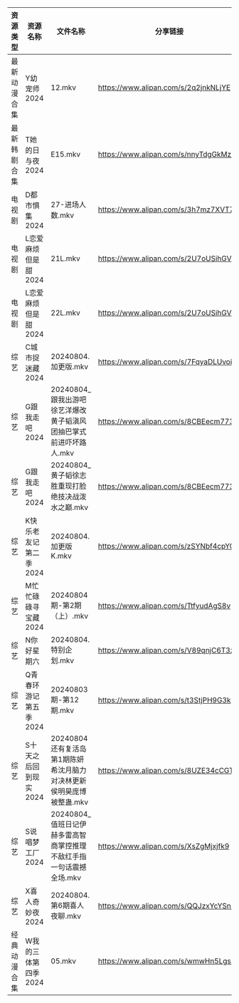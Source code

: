 | 资源类型   | 资源名称          | 文件名称                                     | 分享链接                                 | 更新时间                |
| ------ | ------------- | ---------------------------------------- | ------------------------------------ | ------------------- |
| 最新动漫合集 | Y幼宠师2024      | 12.mkv                                   | https://www.alipan.com/s/2q2jnkNLjYE | 2024-08-04 12:10:01 |
| 最新韩剧合集 | T她的日与夜2024    | E15.mkv                                  | https://www.alipan.com/s/nnyTdgGkMzK | 2024-08-04 00:10:25 |
| 电视剧    | D都市惧集2024     | 27-进场人数.mkv                              | https://www.alipan.com/s/3h7mz7XVT7D | 2024-08-04 14:05:23 |
| 电视剧    | L恋爱麻烦但是甜2024  | 21L.mkv                                  | https://www.alipan.com/s/2U7oUSihGVL | 2024-08-04 14:05:51 |
| 电视剧    | L恋爱麻烦但是甜2024  | 22L.mkv                                  | https://www.alipan.com/s/2U7oUSihGVL | 2024-08-04 14:05:51 |
| 综艺     | C城市捉迷藏2024    | 20240804.加更版.mkv                         | https://www.alipan.com/s/7FqyaDLUvoi | 2024-08-04 14:08:02 |
| 综艺     | G跟我走吧2024     | 20240804_跟我出游吧徐艺洋爆改黄子韬滇风团抽巴掌式前进吓坏路人.mkv  | https://www.alipan.com/s/8CBEecm773h | 2024-08-04 14:08:08 |
| 综艺     | G跟我走吧2024     | 20240804_黄子韬徐志胜重现打脸绝技决战泼水之巅.mkv          | https://www.alipan.com/s/8CBEecm773h | 2024-08-04 14:08:07 |
| 综艺     | K快乐老友记第二季2024 | 20240804.加更版K.mkv                        | https://www.alipan.com/s/zSYNbf4cpYQ | 2024-08-04 14:08:24 |
| 综艺     | M忙忙碌碌寻宝藏2024  | 20240804期-第2期（上）.mkv                     | https://www.alipan.com/s/TtfyudAgS8v | 2024-08-04 14:08:33 |
| 综艺     | N你好星期六        | 20240804.特别企划.mkv                        | https://www.alipan.com/s/V89qnjC6T3z | 2024-08-04 14:08:51 |
| 综艺     | Q青春环游记第五季2024 | 20240803期-第12期.mkv                       | https://www.alipan.com/s/t3StjPH9G3k | 2024-08-04 00:09:06 |
| 综艺     | S十天之后回到现实2024 | 20240804还有复活岛第1期陈妍希沈月脑力对决林更新侯明昊庞博被整蛊.mkv | https://www.alipan.com/s/8UZE34cCGTv | 2024-08-04 14:09:09 |
| 综艺     | S说唱梦工厂2024    | 20240804_值班日记伊赫多雷高智商掌控推理不敌红手指一句话震撼全场.mkv | https://www.alipan.com/s/XsZgMjxjfk9 | 2024-08-04 14:09:25 |
| 综艺     | X喜人奇妙夜2024    | 20240804.第6期喜人夜聊.mkv                     | https://www.alipan.com/s/QQJzxYcYSnn | 2024-08-04 14:09:40 |
| 经典动漫合集 | W我的三体第四季2024  | 05.mkv                                   | https://www.alipan.com/s/wmwHn5LgsFN | 2024-08-04 12:06:51 |
